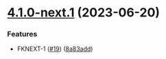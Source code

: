 # [4.1.0-next.1](https://github.com/robence/semantic-release-poc/compare/v4.0.1-next.1...v4.1.0-next.1) (2023-06-20)


### Features

* FKNEXT-1 ([#19](https://github.com/robence/semantic-release-poc/issues/19)) ([8a83add](https://github.com/robence/semantic-release-poc/commit/8a83add36c916c77267bdf59fa75425ba1452ec4))
